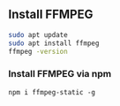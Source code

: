 ## Install FFMPEG
```bash
sudo apt update
sudo apt install ffmpeg
ffmpeg -version
```

### Install FFMPEG via npm
```
npm i ffmpeg-static -g
```